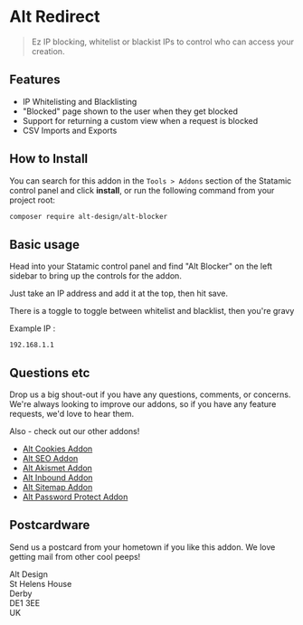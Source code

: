 # Alt Redirect

> Ez IP blocking, whitelist or blackist IPs to control who can access your creation.

## Features

- IP Whitelisting and Blacklisting
- "Blocked" page shown to the user when they get blocked
- Support for returning a custom view when a request is blocked
- CSV Imports and Exports

## How to Install

You can search for this addon in the `Tools > Addons` section of the Statamic control panel and click **install**, or run the following command from your project root:

``` bash
composer require alt-design/alt-blocker
```

## Basic usage

Head into your Statamic control panel and find "Alt Blocker" on the left sidebar to bring up the controls for the addon.

Just take an IP address and add it at the top, then hit save.

There is a toggle to toggle between whitelist and blacklist, then you're gravy

Example IP : 
```
192.168.1.1
```

## Questions etc

Drop us a big shout-out if you have any questions, comments, or concerns. We're always looking to improve our addons, so if you have any feature requests, we'd love to hear them.

Also - check out our other addons!
- [Alt Cookies Addon](https://github.com/alt-design/Alt-Cookies-Addon)
- [Alt SEO Addon](https://github.com/alt-design/Alt-SEO-Addon)
- [Alt Akismet Addon](https://github.com/alt-design/Alt-Akismet-Addon)
- [Alt Inbound Addon](https://github.com/alt-design/Alt-Inbound-Addon)
- [Alt Sitemap Addon](https://github.com/alt-design/Alt-Sitemap-Addon)
- [Alt Password Protect Addon](https://github.com/alt-design/Alt-Password-Protect-Addon)

## Postcardware

Send us a postcard from your hometown if you like this addon. We love getting mail from other cool peeps!

Alt Design  
St Helens House  
Derby  
DE1 3EE  
UK   

